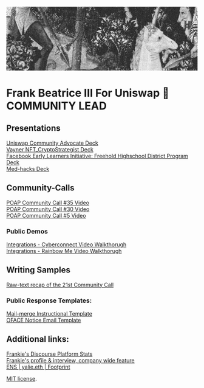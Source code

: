 

![Banner](assets/Uniswap_Image_02.png)


# Frank Beatrice III For Uniswap 🦄 COMMUNITY LEAD

## Presentations
[Uniswap Community Advocate Deck](https://bit.ly/Uniswap-Community-Advocate-Deck) <br>
[Vayner NFT_CryptoStrategist Deck](https://bit.ly/vayner-nft_CryptoStrategist_frankbeatriceIII) <br>
[Facebook Early Learners Initiative: Freehold Highschool District Program Deck](https://bit.ly/facebook-early-learners-initiative ) <br>
[Med-hacks Deck](https://bit.ly/med-hacks-mlh)
 
## Community-Calls
[POAP Community Call #35 Video](https://bit.ly/poap-community-call-35-video) <br>
[POAP Community Call #30 Video](https://bit.ly/poap-community-call-30-video) <br>
[POAP Community Call #5 Video](https://bit.ly/poap-community-call-5-video-)  <br>

### Public Demos
[Integrations - Cyberconnect Video Walkthorugh](https://bit.ly/Cyberconnect-Demo-Cyber-Graph-Integration-walkthrough-POAP) <br>
[Integrations - Rainbow Me   Video Walkthorugh](https://bit.ly/Rainbow-me-Integration-walkthrough-POAP)

## Writing Samples
[Raw-text recap of the 21st Community Call](https://bit.ly/recap-of-poap-community-call-21) <br>

### Public Response Templates:
[Mail-merge Instructional Template](https://bit.ly/mail-merge-template) <br>
[OFACE Notice Email Template](https://bit.ly/OFAC-template)

## Additional links:
[Frankie's Discourse Platform Stats](https://bit.ly/frankie-discourse-stats)  <br>
[Frankie's profile & interview, company wide feature](https://bit.ly/profile-and-interview-poap-company-feature) <br>
[ENS | yalie.eth | Footprint](https://bit.ly/yalie-eth-rainbow)

[MIT license](https://github.com/sblisesivdin/biscuit/blob/gh-pages/LICENSE).

